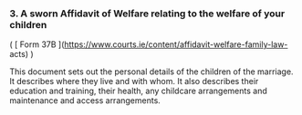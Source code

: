 ###  3\. A sworn Affidavit of Welfare relating to the welfare of your children
( [ Form 37B ](https://www.courts.ie/content/affidavit-welfare-family-law-
acts) )

This document sets out the personal details of the children of the marriage.
It describes where they live and with whom. It also describes their education
and training, their health, any childcare arrangements and maintenance and
access arrangements.
